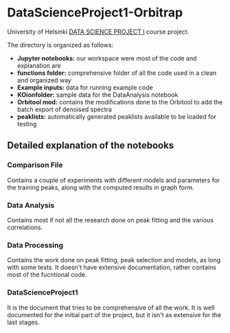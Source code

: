 # DataScienceProject1-Orbitrap

University of Helsinki [DATA SCIENCE PROJECT I](https://studies.helsinki.fi/opintotarjonta/cur/hy-opt-cur-2021-eeee452d-c31e-4e68-b239-b07da05aa34d) course project.

The directory is organized as follows:
- **Jupyter notebooks:** our workspace were most of the code and explanation are
- **functions folder:** comprehensive folder of all the code used in a clean and organized way
- **Example inputs:** data for running example code
- **KOionfolder:** sample data for the DataAnalysis notebook
- **Orbitool mod:** contains the modifications done to the Orbitool to add the batch export of denoised spectra
- **peaklists:** automatically generated peaklists available to be loaded for testing

## Detailed explanation of the notebooks

### Comparison File
Contains a couple of experiments with different models and parameters for the training peaks, along with the computed results in graph form.

### Data Analysis
Contains most if not all the research done on peak fitting and the various correlations.

### Data Processing
Contains the work done on peak fitting, peak selection and models, as long with some tests.
It doesn't have extensive documentation, rather contains most of the fucntional code.

### DataScienceProject1
It is the document that tries to be comprehensive of all the work. It is well documented for the initial part of the project, but it isn't as extensive for the last stages.
